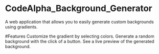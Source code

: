 # CodeAlpha_Background_Generator
A web application that allows you to easily generate custom backgrounds using gradients.

#Features
Customize the gradient by selecting colors.
Generate a random background with the click of a button.
See a live preview of the generated background.
